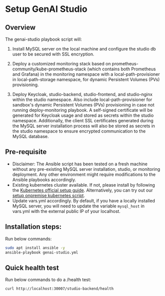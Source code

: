 # Setup GenAI Studio

## Overview

The genai-studio playbook script will:

1. Install MySQL server on the local machine and configure the studio db user to be secured with SSL encryption.
 
2. Deploy a customized monitoring stack based on prometheus-community/kube-prometheus-stack (which contains both Prometheus and Grafana) in the monitoring namespace with a local-path-provisioner in local-path-storage namespace, for dynamic Persistent Volumes (PVs) provisioning.
 
3. Deploy Keycloak, studio-backend, studio-frontend, and studio-nginx within the studio namespace. Also include local-path-provisioner for sandbox's dynamic Persistent Volumes (PVs) provisioning in case not running deploy-monitoring playbook. A self-signed certificate will be generated for Keycloak usage and stored as secrets within the studio namespace. Additionally, the client SSL certificates generated during the MySQL server installation process will also be stored as secrets in the studio namespace to ensure encrypted communication to the MySQL database.

## Pre-requisite

- Disclaimer: The Ansible script has been tested on a fresh machine without any pre-existing MySQL server installation, studio, or monitoring deployment. Any other environment might require modifications to the Ansible playbooks accordingly.
- Existing kubernetes cluster available. If not, please install by following the [Kubernetes official setup guide](https://kubernetes.io/docs/setup/). Alternatively, you can try out our [setup onpremise kubernetes script](../setup-onpremise-kubernetes/readme.md).
- Update vars.yml accordingly. By default, if you have a locally installed MySQL server, you will need to update the variable `mysql_host` in vars.yml with the external public IP of your localhost. 

## Installation steps:

Run below commands:
```sh
sudo apt install ansible -y
ansible-playbook genai-studio.yml
```

## Quick health test

Run below commands to do a /health test:
```sh
curl http://localhost:30007/studio-backend/health
```
